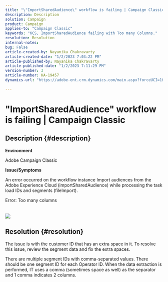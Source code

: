 ```yaml
---
title: "\"ImportSharedAudience\" workflow is failing | Campaign Classic"
description: Description
solution: Campaign
product: Campaign
applies-to: "Campaign Classic"
keywords: "KCS, ImportSharedAudience failing with Too many Columns."
resolution: Resolution
internal-notes: 
bug: False
article-created-by: Nayanika Chakravarty
article-created-date: "1/2/2023 7:03:22 PM"
article-published-by: Nayanika Chakravarty
article-published-date: "1/2/2023 7:11:29 PM"
version-number: 3
article-number: KA-19457
dynamics-url: "https://adobe-ent.crm.dynamics.com/main.aspx?forceUCI=1&pagetype=entityrecord&etn=knowledgearticle&id=082c481f-d08a-ed11-81ac-6045bd006c82"

---
```

# "ImportSharedAudience" workflow is failing | Campaign Classic

## Description {#description}


<b>Environment</b>

Adobe Campaign Classic

<b>Issue/Symptoms</b>

An error occurred on the workflow instance Import audiences from the Adobe Experience Cloud (importSharedAudience) while processing the task load IDs and segments (fileImport).

Error: Too many columns
<br> <br><br>![](https://adobe.sharepoint.com/sites/D365EntAttachments/account/604485c9-a5ed-e811-a94a-000d3a34e4b0/incident/E-000185882/Fileimport%20Error.png)

## Resolution {#resolution}


The issue is with the customer ID that has an extra space in it. To resolve this issue, review the segment data and fix the extra spaces.

There are multiple segment IDs with comma-separated values. There should be one segment ID for each Operator ID. When the data extraction is performed, IT uses a comma (sometimes space as well) as the separator and 1 comma indicates 2 columns.

